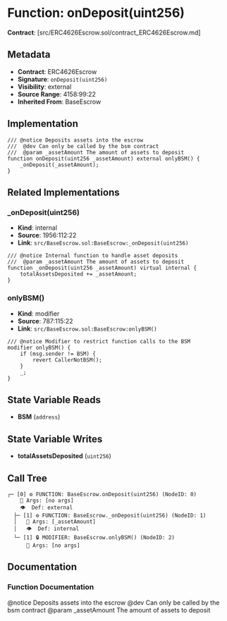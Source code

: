 # Function: onDeposit(uint256)

**Contract**: [src/ERC4626Escrow.sol/contract_ERC4626Escrow.md]

## Metadata

- **Contract**: ERC4626Escrow
- **Signature**: `onDeposit(uint256)`
- **Visibility**: external
- **Source Range**: 4158:99:22
- **Inherited From**: BaseEscrow

## Implementation

```solidity
/// @notice Deposits assets into the escrow
///  @dev Can only be called by the bsm contract
///  @param _assetAmount The amount of assets to deposit
function onDeposit(uint256 _assetAmount) external onlyBSM() {
    _onDeposit(_assetAmount);
}
```

## Related Implementations

### _onDeposit(uint256)

- **Kind**: internal
- **Source**: 1956:112:22
- **Link**: `src/BaseEscrow.sol:BaseEscrow:_onDeposit(uint256)`

```solidity
/// @notice Internal function to handle asset deposits
///  @param _assetAmount The amount of assets to deposit
function _onDeposit(uint256 _assetAmount) virtual internal {
    totalAssetsDeposited += _assetAmount;
}
```

### onlyBSM()

- **Kind**: modifier
- **Source**: 787:115:22
- **Link**: `src/BaseEscrow.sol:BaseEscrow:onlyBSM()`

```solidity
/// @notice Modifier to restrict function calls to the BSM
modifier onlyBSM() {
    if (msg.sender != BSM) {
        revert CallerNotBSM();
    }
    _;
}
```

## State Variable Reads

- **BSM** (`address`)

## State Variable Writes

- **totalAssetsDeposited** (`uint256`)

## Call Tree

```
┌─ [0] ⚙️ FUNCTION: BaseEscrow.onDeposit(uint256) (NodeID: 0)
    💬 Args: [no args]
    👁️  Def: external
  ├─ [1] ⚙️ FUNCTION: BaseEscrow._onDeposit(uint256) (NodeID: 1)
  │   💬 Args: [_assetAmount]
  │   👁️  Def: internal
  └─ [1] 🔒 MODIFIER: BaseEscrow.onlyBSM() (NodeID: 2)
      💬 Args: [no args]
```

## Documentation

### Function Documentation

@notice Deposits assets into the escrow
 @dev Can only be called by the bsm contract
 @param _assetAmount The amount of assets to deposit
